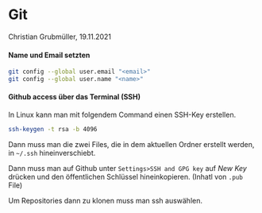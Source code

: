 # Git

Christian Grubmüller, 19.11.2021

#### Name und Email setzten

```bash
git config --global user.email "<email>"
git config --global user.name "<name>"
```

#### Github access über das Terminal (SSH)

In Linux kann man mit folgendem Command einen SSH-Key erstellen.

```bash
ssh-keygen -t rsa -b 4096
```

Dann muss man die zwei Files, die in dem aktuellen Ordner erstellt werden, in `~/.ssh` hineinverschiebt.

Dann muss man auf Github unter `Settings>SSH and GPG key` auf  *New Key* drücken und den öffentlichen Schlüssel hineinkopieren. (Inhatl von `.pub` File)

Um Repositories dann zu klonen muss man ssh auswählen.

